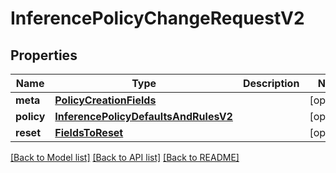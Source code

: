 # InferencePolicyChangeRequestV2

## Properties
Name | Type | Description | Notes
------------ | ------------- | ------------- | -------------
**meta** | [**PolicyCreationFields**](PolicyCreationFields.md) |  | [optional] 
**policy** | [**InferencePolicyDefaultsAndRulesV2**](InferencePolicyDefaultsAndRulesV2.md) |  | [optional] 
**reset** | [**FieldsToReset**](FieldsToReset.md) |  | [optional] 

[[Back to Model list]](../README.md#documentation-for-models) [[Back to API list]](../README.md#documentation-for-api-endpoints) [[Back to README]](../README.md)

